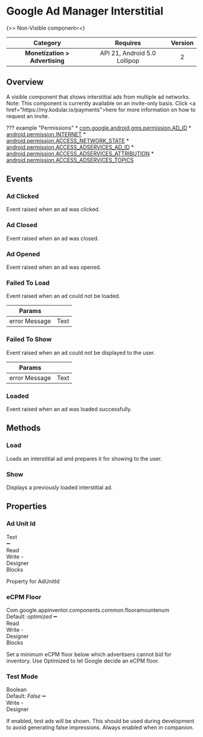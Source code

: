 # Google Ad Manager Interstitial

{>> Non-Visible component<<}

| Category | Requires | Version |
|:--------:|:-------:|:--------:|
|**Monetization > Advertising**|<span class="chip chip-any">API 21, Android 5.0 Lollipop</span>|<span class="chip chip-number">2</span>|

## Overview

A visible component that shows interstitial ads from multiple ad networks.  
Note\: This component is currently available on an invite-only basis. Click <a href\="https\://my.kodular.io/payments">here</a> for more information on how to request an invite.

??? example "Permissions"
    * [com.google.android.gms.permission.AD_ID](https://developer.android.com/reference/android/Manifest.permission.html#com.google.android.gms.permission.AD_ID)
    * [android.permission.INTERNET](https://developer.android.com/reference/android/Manifest.permission.html#INTERNET)
    * [android.permission.ACCESS_NETWORK_STATE](https://developer.android.com/reference/android/Manifest.permission.html#ACCESS_NETWORK_STATE)
    * [android.permission.ACCESS_ADSERVICES_AD_ID](https://developer.android.com/reference/android/Manifest.permission.html#ACCESS_ADSERVICES_AD_ID)
    * [android.permission.ACCESS_ADSERVICES_ATTRIBUTION](https://developer.android.com/reference/android/Manifest.permission.html#ACCESS_ADSERVICES_ATTRIBUTION)
    * [android.permission.ACCESS_ADSERVICES_TOPICS](https://developer.android.com/reference/android/Manifest.permission.html#ACCESS_ADSERVICES_TOPICS)

## Events

### Ad Clicked

Event raised when an ad was clicked.

<div class="block" ai2-block="event" not-rendered="true" value="%7B%22componentName%22:%20%22Google%20Ad%20Manager%20Interstitial%22,%20%22name%22:%20%22Ad%20Clicked%22,%20%22param%22:%20%5B%5D%7D"></div>

### Ad Closed

Event raised when an ad was closed.

<div class="block" ai2-block="event" not-rendered="true" value="%7B%22componentName%22:%20%22Google%20Ad%20Manager%20Interstitial%22,%20%22name%22:%20%22Ad%20Closed%22,%20%22param%22:%20%5B%5D%7D"></div>

### Ad Opened

Event raised when an ad was opened.

<div class="block" ai2-block="event" not-rendered="true" value="%7B%22componentName%22:%20%22Google%20Ad%20Manager%20Interstitial%22,%20%22name%22:%20%22Ad%20Opened%22,%20%22param%22:%20%5B%5D%7D"></div>

### Failed To Load

Event raised when an ad could not be loaded.

<div class="block" ai2-block="event" not-rendered="true" value="%7B%22componentName%22:%20%22Google%20Ad%20Manager%20Interstitial%22,%20%22name%22:%20%22Failed%20To%20Load%22,%20%22param%22:%20%5B%22error%20Message%22%5D%7D"></div>

| Params | []() |
|--------|------|
|error Message|<span class="chip chip-text">Text</span>|

### Failed To Show

Event raised when an ad could not be displayed to the user.

<div class="block" ai2-block="event" not-rendered="true" value="%7B%22componentName%22:%20%22Google%20Ad%20Manager%20Interstitial%22,%20%22name%22:%20%22Failed%20To%20Show%22,%20%22param%22:%20%5B%22error%20Message%22%5D%7D"></div>

| Params | []() |
|--------|------|
|error Message|<span class="chip chip-text">Text</span>|

### Loaded

Event raised when an ad was loaded successfully.

<div class="block" ai2-block="event" not-rendered="true" value="%7B%22componentName%22:%20%22Google%20Ad%20Manager%20Interstitial%22,%20%22name%22:%20%22Loaded%22,%20%22param%22:%20%5B%5D%7D"></div>

## Methods

### Load

Loads an interstitial ad and prepares it for showing to the user.

<div class="block" ai2-block="method" not-rendered="true" value="%7B%22componentName%22:%20%22Google%20Ad%20Manager%20Interstitial%22,%20%22name%22:%20%22Load%22,%20%22output%22:%20false,%20%22param%22:%20%5B%5D%7D"></div>

### Show

Displays a previously loaded interstitial ad.

<div class="block" ai2-block="method" not-rendered="true" value="%7B%22componentName%22:%20%22Google%20Ad%20Manager%20Interstitial%22,%20%22name%22:%20%22Show%22,%20%22output%22:%20false,%20%22param%22:%20%5B%5D%7D"></div>

## Properties

### Ad Unit Id

<span style="user-select: none; white-space:pre-wrap;"><span class="chip chip-text">Text</span> :heavy_minus_sign: <span class="chip chip-rw">Read</span> <span class="chip chip-rw">Write</span>  - <span class="chip chip-bd">Designer</span> <span class="chip chip-bd">Blocks</span></span>

Property for AdUnitId

<div class="block" ai2-block="property" not-rendered="true" value="%7B%22componentName%22:%20%22Google%20Ad%20Manager%20Interstitial%22,%20%22name%22:%20%22Ad%20Unit%20Id%22,%20%22getter%22:%20true%7D"></div>
<div class="block" ai2-block="property" not-rendered="true" value="%7B%22componentName%22:%20%22Google%20Ad%20Manager%20Interstitial%22,%20%22name%22:%20%22Ad%20Unit%20Id%22,%20%22getter%22:%20false%7D"></div>

### eCPM Floor

<span style="user-select: none; white-space:pre-wrap;"><span class="chip chip-unknown">Com.google.appinventor.components.common.flooramountenum</span> <span class="chip chip-unknown">Default: <i>optimized</i></span> :heavy_minus_sign: <span class="chip chip-rw">Read</span> <span class="chip chip-rw">Write</span>  - <span class="chip chip-bd">Designer</span> <span class="chip chip-bd">Blocks</span></span>

Set a minimum eCPM floor below which advertisers cannot bid for inventory. Use Optimized to let Google decide an eCPM floor.

<div class="block" ai2-block="property" not-rendered="true" value="%7B%22componentName%22:%20%22Google%20Ad%20Manager%20Interstitial%22,%20%22name%22:%20%22eCPM%20Floor%22,%20%22getter%22:%20true%7D"></div>
<div class="block" ai2-block="property" not-rendered="true" value="%7B%22componentName%22:%20%22Google%20Ad%20Manager%20Interstitial%22,%20%22name%22:%20%22eCPM%20Floor%22,%20%22getter%22:%20false%7D"></div>

### Test Mode

<span style="user-select: none; white-space:pre-wrap;"><span class="chip chip-boolean">Boolean</span> <span class="chip chip-boolean">Default: <i>False</i></span> :heavy_minus_sign: <span class="chip chip-rw">Write</span>  - <span class="chip chip-bd">Designer</span></span>

If enabled, test ads will be shown. This should be used during development to avoid generating false impressions. Always enabled when in companion.
